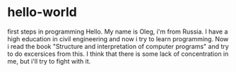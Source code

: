 # hello-world
first steps in programming
Hello. 
My name is Oleg, i'm from Russia. 
I have a high education in civil engineering and now i try to learn programming.
Now i read the book "Structure and interpretation of computer programs" and try to do excersices from this.
I think that there is some lack of concentration in me, but i'll try to fight with it.
